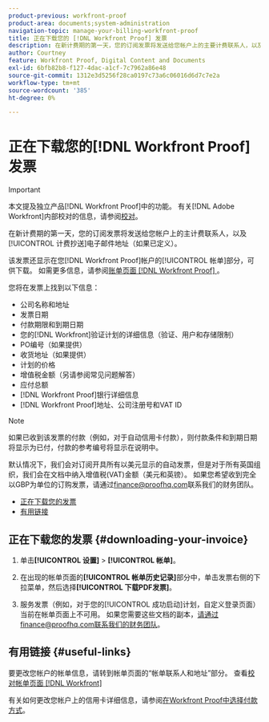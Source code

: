 ```yaml
---
product-previous: workfront-proof
product-area: documents;system-administration
navigation-topic: manage-your-billing-workfront-proof
title: 正在下载您的 [!DNL Workfront Proof] 发票
description: 在新计费期的第一天，您的订阅发票将发送给您帐户上的主要计费联系人，以及“计费抄送”电子邮件地址（如果已定义）。
author: Courtney
feature: Workfront Proof, Digital Content and Documents
exl-id: 6bfb82b8-f127-4dac-a1cf-7c7962a86e48
source-git-commit: 1312e3d5256f28ca0197c73a6c06016d6d7c7e2a
workflow-type: tm+mt
source-wordcount: '385'
ht-degree: 0%

---
```


# 正在下载您的[!DNL Workfront Proof]发票

>[!IMPORTANT]
>
>本文提及独立产品[!DNL Workfront Proof]中的功能。 有关[!DNL Adobe Workfront]内部校对的信息，请参阅[校对](../../../review-and-approve-work/proofing/proofing.md)。

在新计费期的第一天，您的订阅发票将发送给您帐户上的主计费联系人，以及[!UICONTROL 计费抄送]电子邮件地址（如果已定义）。

该发票还显示在您[!DNL Workfront Proof]帐户的[!UICONTROL 帐单]部分，可供下载。 如需更多信息，请参阅[账单页面 [!DNL Workfront Proof] ](../../../workfront-proof/wp-billingsettings/manage-your-billing/wp-billing-page.md)。

您将在发票上找到以下信息：

* 公司名称和地址
* 发票日期
* 付款期限和到期日期
* 您的[!DNL Workfront]验证计划的详细信息（验证、用户和存储限制）
* PO编号（如果提供）
* 收货地址（如果提供）
* 计划的价格
* 增值税金额（另请参阅常见问题解答）
* 应付总额
* [!DNL Workfront Proof]银行详细信息
* [!DNL Workfront Proof]地址、公司注册号和VAT ID

>[!NOTE]
>
> 如果已收到该发票的付款（例如，对于自动信用卡付款），则付款条件和到期日期将显示为已付，付款的参考编号将显示在说明中。

默认情况下，我们会对订阅开具所有以美元显示的自动发票，但是对于所有英国组织，我们会在文档中纳入增值税(VAT)金额（美元和英镑）。 如果您希望收到完全以GBP为单位的订购发票，请通过[finance@proofhq.com](mailto:finance@proofhq.com)联系我们的财务团队。

* [正在下载您的发票](#downloading-your-invoice)
* [有用链接](#useful-links)

## 正在下载您的发票 {#downloading-your-invoice}

1. 单击&#x200B;**[!UICONTROL 设置]** > **[!UICONTROL 帐单]**。

1. 在出现的帐单页面的&#x200B;**[!UICONTROL 帐单历史记录]**&#x200B;部分中，单击发票右侧的下拉菜单，然后选择&#x200B;**[!UICONTROL 下载PDF发票]**。

1. 服务发票（例如，对于您的[!UICONTROL 成功启动]计划，自定义登录页面）当前在帐单页面上不可用。 如果您需要这些文档的副本，请通过finance@proofhq.com联系我们的财务团队。

## 有用链接 {#useful-links}

要更改您帐户的帐单信息，请转到帐单页面的“帐单联系人和地址”部分。 查看[校对帐单页面 [!DNL Workfront] ](../../../workfront-proof/wp-billingsettings/manage-your-billing/wp-billing-page.md)

有关如何更改您帐户上的信用卡详细信息，请参阅[在Workfront Proof中选择付款方式](../../../workfront-proof/wp-billingsettings/manage-your-billing/choose-payment-method-in-wp.md)。

<!--For the detailed information on payments and invoicing, see [Account Payment in Workfront Proof](../../../workfront-proof/wp-billingsettings/manage-your-billing/acct-payment-in-wp.md). -->
